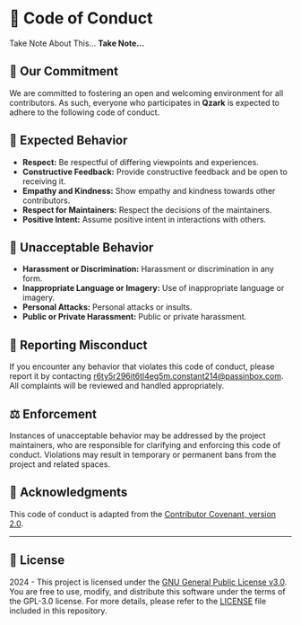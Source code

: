 # 📝 Code of Conduct

Take Note About This... **Take Note...**

## 🤝 Our Commitment

We are committed to fostering an open and welcoming environment for all contributors. As such, everyone who participates in **Qzark** is expected to adhere to the following code of conduct.

## 🌟 Expected Behavior

- **Respect:** Be respectful of differing viewpoints and experiences.
- **Constructive Feedback:** Provide constructive feedback and be open to receiving it.
- **Empathy and Kindness:** Show empathy and kindness towards other contributors.
- **Respect for Maintainers:** Respect the decisions of the maintainers.
- **Positive Intent:** Assume positive intent in interactions with others.

## 🚫 Unacceptable Behavior

- **Harassment or Discrimination:** Harassment or discrimination in any form.
- **Inappropriate Language or Imagery:** Use of inappropriate language or imagery.
- **Personal Attacks:** Personal attacks or insults.
- **Public or Private Harassment:** Public or private harassment.

## 📢 Reporting Misconduct

If you encounter any behavior that violates this code of conduct, please report it by contacting [r6ty5r296it6tl4eg5m.constant214@passinbox.com](mailto:r6ty5r296it6tl4eg5m.constant214@passinbox.com). All complaints will be reviewed and handled appropriately.

## ⚖️ Enforcement

Instances of unacceptable behavior may be addressed by the project maintainers, who are responsible for clarifying and enforcing this code of conduct. Violations may result in temporary or permanent bans from the project and related spaces.

## 🙏 Acknowledgments

This code of conduct is adapted from the [Contributor Covenant, version 2.0](https://www.contributor-covenant.org/version/2/0/code_of_conduct.html).

---

## 📜 License

2024 - This project is licensed under the [GNU General Public License v3.0](https://www.gnu.org/licenses/gpl-3.0.en.html). You are free to use, modify, and distribute this software under the terms of the GPL-3.0 license. For more details, please refer to the [LICENSE](LICENSE) file included in this repository.
